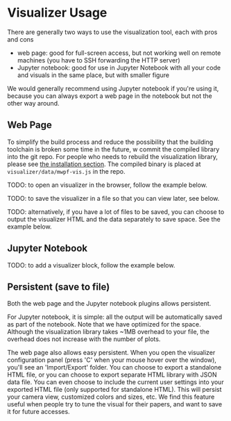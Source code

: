 # Visualizer Usage

There are generally two ways to use the visualization tool, each with pros and cons
- web page: good for full-screen access, but not working well on remote machines (you have to SSH forwarding the HTTP server)
- Jupyter notebook: good for use in Jupyter Notebook with all your code and visuals in the same place, but with smaller figure

We would generally recommend using Jupyter notebook if you're using it, because you can always export a web page in the notebook
but not the other way around.

## Web Page

To simplify the build process and reduce the possibility that the building toolchain is broken some time in the future, w
commit the compiled library into the git repo. For people who needs to rebuild the visualization library, please see 
[the installation section](../installation.md#install-frontend-tools-optional). The compiled binary is placed at
`visualizer/data/mwpf-vis.js` in the repo.

TODO: to open an visualizer in the browser, follow the example below.

TODO: to save the visualizer in a file so that you can view later, see below.

TODO: alternatively, if you have a lot of files to be saved, you can choose to output the visualizer HTML and the data separately
to save space. See the example below.

## Jupyter Notebook

TODO: to add a visualizer block, follow the example below.

## Persistent (save to file)

Both the web page and the Jupyter notebook plugins allows persistent.

For Jupyter notebook, it is simple: all the output will be automatically saved as part of the notebook.
Note that we have optimized for the space.
Although the visualization library takes ~1MB overhead to your file, the overhead does not increase with the number of plots.

The web page also allows easy persistent.
When you open the visualizer configuration panel (press 'C' when your mouse hover over the window), you'll see an 'Import/Export'
folder.
You can choose to export a standalone HTML file, or you can choose to export separate HTML library with JSON data file.
You can even choose to include the current user settings into your exported HTML file (only supported for standalone HTML).
This will persist your camera view, customized colors and sizes, etc.
We find this feature useful when people try to tune the visual for their papers, and want to save it for future accesses.
